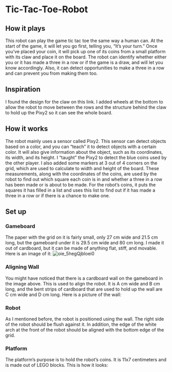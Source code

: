 # Tic-Tac-Toe-Robot

## How it plays

This robot can play the game tic tac toe the same way a human can. At the start of the game, it will let you go first, telling you, “It’s your turn.” Once you’ve placed your coin, it will pick up one of its coins from a small platform with its claw and place it on the board. The robot can identify whether either you or it has made a three in a row or if the game is a draw, and will let you know accordingly. Also, it can detect opportunities to make a three in a row and can prevent you from making them too. 

## Inspiration

I found the design for the claw on this link. I added wheels at the bottom to allow the robot to move between the rows and the structure behind the claw to hold up the Pixy2 so it can see the whole board.

## How it works

The robot mainly uses a sensor called Pixy2. This sensor can detect objects based on a color, and you can “teach” it to detect objects with a certain color. It will also give information about the object, such as its coordinates, its width, and its height.  I “taught” the Pixy2 to detect the blue coins used by the other player. I also added some markers at 3 out of 4 corners on the grid, which are used to calculate to width and height of the board. These measurements, along with the coordinates of the coins, are used by the robot to find out which square each coin is in and whether a three in a row has been made or is about to be made. For the robot’s coins, it puts the squares it has filled in a list and uses this list to find out if it has made a three in a row or if there is a chance to make one.

## Set up

### Gameboard

The paper with the grid on it is fairly small, only 27 cm wide and 21.5 cm long, but the gameboard under it is 29.5 cm wide and 80 cm long. I made it out of cardboard, but it can be made of anything flat, stiff, and movable. Here is an image of it:
![oie_5hegQjbloei0](/images/Tic-Tac-Toe-Robot.jpg?raw=true)

### Aligning Wall

You might have noticed that there is a cardboard wall on the gameboard in the image above. This is used to align the robot. It is A cm wide and B cm long, and the bent strips of cardboard that are used to hold up the wall are C cm wide and D cm long. Here is a picture of the wall: 

### Robot

As I mentioned before, the robot is positioned using the wall. The right side of the robot should be flush against it. In addition, the edge of the white arch at the front of the robot should be aligned with the bottom edge of the grid. 

### Platform

The platform’s purpose is to hold the robot’s coins. It is 11x7 centimeters and is made out of LEGO blocks. This is how it looks:
